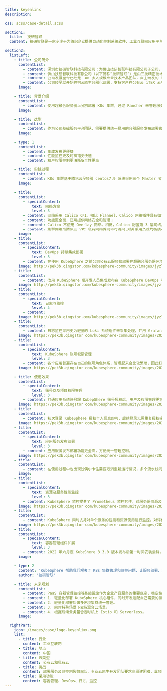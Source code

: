 ```yaml
---
title: keyenlinx
description:

css: scss/case-detail.scss

section1:
  title:  技研智联
  content: 技研智联是一家专注于为纺织企业提供自动化控制系统软件、工业互联网应用平台、数字化转型与智能制造整体解决方案的高新技术企业。

section2:
  listLeft:
    - title: 公司简介
      contentList:
        - content: 深圳市技研智联科技有限公司：为佛山技研智联科技有限公司子公司，前者为三技精密和研华合资公司。提供从工控设备，网关，云平台一体化的专业印染数字化工业互联网平台。
        - content: 佛山技研智联科技有限公司（以下简称“技研智联”）是由三技精密技术（广东）股份有限公司以及研华科技股份有限公司于 2020 年 8 月合资成立，是一家专注于为纺织企业提供自动化控制系统软件、工业互联网应用平台、数字化转型与智能制造整体解决方案，并为企业提供行业软件咨询、实施、集成等服务的高新技术企业，专精特新中小企业。
        - content: 公司发展至今已经是 100 多人规模专业技术产品团队，自主研发的 iTEX 智慧纺织云平台，目前已经连接 70 多家工厂，2000 多台设备，能够把工厂各个系统、各类跨业务的数据在同一个平台上打通，让企业实现基于数据和流程的业务协同。
        - content: 公司较早就开始拥抱云原生容器化部署，支持客户在公有云 iTEX 云平台使用 SaaS 产品，同时支持用户按私有云方式私有化部署安装使用。目前 IT 和运维团队规模 5 人，主要满足自身研发上云和客户安装部署运维需求。
      image: 

    - title: 背景介绍
      contentList:
        - content: 使用超融合服务器上分割部署 K8s 集群，通过 Rancher 来管理服务器集群。DevOps 用的 git 支持的脚步打 Docker 镜像方式，手动发布服务。存在服务器资源不足，扩展性欠缺，运维管理不便，技术框架差异等问题，随着业务发展需要底层资源管理，技术框架，公共服务统一服务化迫在眉睫。
      image: 

    - title: 选型
      contentList:
        - content: 作为公司基础服务平台团队，需要提供统一易用的容器服务发布部署管理一站式平台，期间对比了 Openshift，Rancher，KubeSphere 这几大开源 PaaS 容器管理平台，一方面 KubeSphere 优秀的交互体验一下击中了研发人员的心理，同时本着融合产品模块化开发的初衷，最终选择了 KubeSphere，希望能提高交互效果，另外期望可以提升整体产品底层设施稳定性和开发效率。
      image: 

    - type: 1
      contentList:
        - content: 集成发布更便捷
        - content: 性能监控更及时排错更快速
        - content: 租户权限控制更清晰安全性更高

    - title: 实践过程
      contentList:
        - content: K8s 集群基于腾讯云服务器 centos7.9 系统采用三个 Master 节点高可用集群多个 Worker 节点方案搭建，使用稳定 K8s v1.23.5 版本。分为开发，测试，预发布和生产四个私有网络 K8s 集群。
      image: 

    - title: 
      contentList:
        - specialContent:
            text: 网络方案
            level: 3
        - content: 网络采用 Calico CNI。相比 Flannel，Calico 网络插件具有如下优势：
        - content: 功能更全面，还可提供网络安全和管理；
        - content: Calico 不使用 Overlay 网络。相反，Calico 配置第 3 层网络，该网络使用 BGP 路由协议在主机之间路由数据包，性能具有优势 - 能做网络策略，可与服务网格 Istio 集成。
        - content: 集群网络为腾讯云 VPC 私有网络外网不可访问,对外采用负载均衡统一接入经过 APISIX 流量网关后再到业务网关处理。服务之间都是内网通过 K8s 虚拟网络解析服务名访问。
      image: 
    - title:
      contentList:
        - specialContent:
            text: DevOps 持续集成部署
            level: 3
        - content: 在使用 KubeSphere 之前公司公有云服务都部署在超融合服务器环境，使用 GitLab 的 CI 能力，在 Rancher 上发布服务。开发测试环境开发人员进行代码编译打包然后发布，生产环境开发人员打 tag 推送镜像，然后统一由运维人员使用 Rancher 进行发布部署。CI/CD 流程架构图如下：
      image: http://pek3b.qingstor.com/kubesphere-community/images/jyzl-1.png
    - title:
      contentList:
        - content: 改用 KubeSphere 后开发人员集成发布在 KubeSphere DevOps 项目里完成整个流程的编辑运行查看等操作。基于 Jenkins 脚本编排流水线，生产环境由运维人员进行 DevOps 项目授权操作。操作起来更流畅，能实现更复杂的流水线编排，但 Jenkins 容器镜像相对较大会吃资源一点。基于 KubepShere CI/CD 流程架构图如下：
      image: http://pek3b.qingstor.com/kubesphere-community/images/jyzl-2.png
    - title:
      contentList:
        - specialContent:
            text: 日志与监控
            level: 3
        - content: 
      image: http://pek3b.qingstor.com/kubesphere-community/images/jyzl-3.png
    - title:
      contentList:
        - content: 日志监控采用更为轻量的 Loki 系统组件来采集处理，并用 Grafana 进行可视化展示，监控使用 Prometheus，同样使用 Grafana 来展示。
      image: https://pek3b.qingstor.com/kubesphere-community/images/202302141725488.png
    - title:
      contentList:
        - specialContent:
            text: KubeSphere 账号权限管理
            level: 3
        - content: 各个应用普遍存在自己的账号角色体系，管理起来会比较繁琐，因此打通产品应用账号和 KubepShere 账号体系能极大提高配置使用体验，幸好 KubepShere 提供了 oauth 授权接口模板，只需要按照例子配置 url 及 client_id，写好回调处理接口即可打通账号授权登录。授权登录架构图如下：
      image: https://pek3b.qingstor.com/kubesphere-community/images/202302141726710.png

    - title: 使用效果
      contentList:
        - specialContent:
            text: 账号以及项目权限管理
            level: 3
        - content: 打通应用系统账号跟 KubepShere 账号授权后，用户及权限管理更容易便捷，KubeSphere 集成效果如下图：
      image: https://pek3b.qingstor.com/kubesphere-community/images/202302141727908.png
    - title:
      contentList:
        - content: 初次登录 KubeSphere 授权个人信息即可，后续登录无需重复授权操作。目前不足之处是企业租户和角色没有和我们平台应用打通，需要各自配置。授权信息需要账号 ID，账号名字以及邮箱等。第一次授权确认账号信息如下图所示：
      image: https://pek3b.qingstor.com/kubesphere-community/images/202302141727045.png
    - title: 
      contentList:
        - specialContent:
            text: 应用服务发布部署
            level: 3
        - content: 应用服务发布部署功能更全面，方便统一管理控制。
      image: https://pek3b.qingstor.com/kubesphere-community/images/202302141728151.png
    - title:
      contentList:
        - content: 在使用过程中也出现过偶尔卡住需要取消重新运行情况，多个流水线同时运行需要较长时间排队问题，后续运行效率这块希望能够优化。
      image: 
    - title: 
      contentList:
        - specialContent:
            text: 资源及服务性能监控
            level: 3
        - content: KubeSphere 监控提供了 Prometheus 监控套件，对服务器资源及使用情况能实时监控同时可以查询历史变化，极大方便了系统维护管理，提前发现系统资源瓶颈进行处理，提高稳定性。服务器集群监控如下图所示：
      image: https://pek3b.qingstor.com/kubesphere-community/images/202302141728860.png
    - title:
      contentList:
        - content: KubeSphere 同时支持对单个服务的性能和资源使用进行监控，对评估整体服务部署资源性能占用有了很好计算参考和优化方向。服务监控如下图所示：
      image: https://pek3b.qingstor.com/kubesphere-community/images/202302141729978.png
    - title: 
      contentList:
        - specialContent:
            text: 容器管理组件扩展
            level: 3
        - content: 2022 年六月底 KubeShere 3.3.0 版本发布后第一时间安装尝鲜，一开始全功能安装 KubeSphere，core，Prometheus，Istio，DevOps，monitor，APP 应用商店等各个组件。发现整个一套部署下去会很重，同时当前阶段有些组件还不太用得上，于是在部署安装配置文件里对一些模块（如 Istio，APP 商店）设置为 false 不安装即可。
      image: 

    - type: 2
      content: 'KubeSphere 帮助我们解决了 K8s 集群管理和监控问题，让服务部署、监控、日志查询排错变得更容易，大大提升了研发效率，运维安全性也得到了可靠保障。'
      author: '技研智联'

    - title: 未来规划
      contentList:
        - content: PaaS 容器管理监控等基础设施作为企业产品服务的重要底座，稳定性，易用性，可适配性也是我们不断追求的目标，因此计划后续结合 KubeSphere 强大的容器管理平台能力进行自身产品需求服务管理进行融合，几个重要方向如下：
        - content: 1. 轻量化部署 KubeSphere 核心组件，同时开发适配自己需要的插件。
        - content: 2. 轻量化部署后做多环境集群统一管理。
        - content: 3. 同时特殊场景下支持混合云场景。
        - content: 4. 根据后续业务量合适时机上 Istio 和 Serverless。
      image: 

  rightPart:
    icon: /images/case/logo-keyenlinx.png
    list:
      - title: 行业
        content: 工业互联网
      - title: 地点
        content: 中国
      - title: 云类型
        content: 公有云和私有云
      - title: 挑战
        content: 部署服务及监控割裂效率低，专业云原生开发团队要求高组建困难，业务团队多租户管理复杂安全稳定性急需提升
      - title: 采用功能
        content: 容器管理、DevOps、日志、监控
---
```

